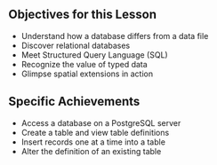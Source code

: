 ---
---

## Objectives for this Lesson

- Understand how a database differs from a data file
- Discover relational databases
- Meet Structured Query Language (SQL)
- Recognize the value of typed data
- Glimpse spatial extensions in action

<!--split-->
	
## Specific Achievements

- Access a database on a PostgreSQL server
- Create a table and view table definitions
- Insert records one at a time into a table
- Alter the definition of an existing table
